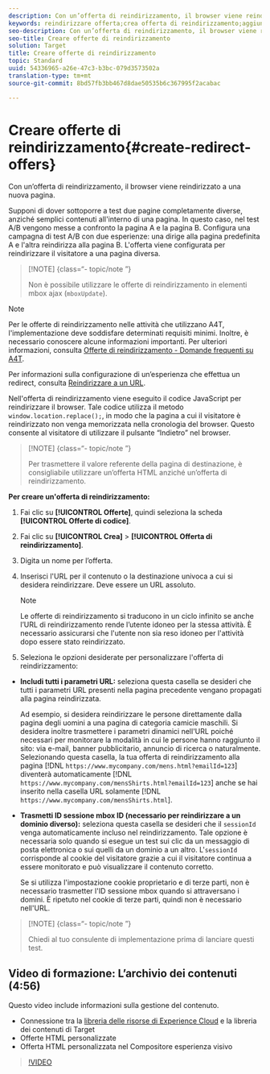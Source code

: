 ```yaml
---
description: Con un’offerta di reindirizzamento, il browser viene reindirizzato a una nuova pagina.
keywords: reindirizzare offerta;crea offerta di reindirizzamento;aggiungere offerta HTML;trasmettere tutti i parametri URL nel reindirizzamento;trasmettere mboxSessionId nel reindirizzamento (necessario solo quando si reindirizza a un dominio diverso)
seo-description: Con un’offerta di reindirizzamento, il browser viene reindirizzato a una nuova pagina.
seo-title: Creare offerte di reindirizzamento
solution: Target
title: Creare offerte di reindirizzamento
topic: Standard
uuid: 54336965-a26e-47c3-b3bc-079d3573502a
translation-type: tm+mt
source-git-commit: 8bd57fb3bb467d8dae50535b6c367995f2acabac

---
```



# Creare offerte di reindirizzamento{#create-redirect-offers}

Con un’offerta di reindirizzamento, il browser viene reindirizzato a una nuova pagina.

Supponi di dover sottoporre a test due pagine completamente diverse, anziché semplici contenuti all&#39;interno di una pagina. In questo caso, nel test A/B vengono messe a confronto la pagina A e la pagina B. Configura una campagna di test A/B con due esperienze: una dirige alla pagina predefinita A e l&#39;altra reindirizza alla pagina B. L&#39;offerta viene configurata per reindirizzare il visitatore a una pagina diversa.

>[!NOTE] {class=“- topic/note ”}
>
>Non è possibile utilizzare le offerte di reindirizzamento in elementi mbox ajax (`mboxUpdate`).

>[!NOTE]
>
>Per le offerte di reindirizzamento nelle attività che utilizzano A4T, l&#39;implementazione deve soddisfare determinati requisiti minimi. Inoltre, è necessario conoscere alcune informazioni importanti. Per ulteriori informazioni, consulta [Offerte di reindirizzamento - Domande frequenti su A4T](../../c-integrating-target-with-mac/a4t/r-a4t-faq/a4t-faq-redirect-offers.md#concept_21BF213F10E1414A9DCD4A98AF207905).

Per informazioni sulla configurazione di un’esperienza che effettua un redirect, consulta [Reindirizzare a un URL](../../c-experiences/c-visual-experience-composer/redirect-offer.md#task_9578678D42784F5EB9638F8AC8C911FA).

Nell&#39;offerta di reindirizzamento viene eseguito il codice JavaScript per reindirizzare il browser. Tale codice utilizza il metodo `window.location.replace();`, in modo che la pagina a cui il visitatore è reindirizzato non venga memorizzata nella cronologia del browser. Questo consente al visitatore di utilizzare il pulsante “Indietro” nel browser.

>[!NOTE] {class=“- topic/note ”}
>
>Per trasmettere il valore referente della pagina di destinazione, è consigliabile utilizzare un’offerta HTML anziché un’offerta di reindirizzamento.

**Per creare un&#39;offerta di reindirizzamento:**

1. Fai clic su **[!UICONTROL Offerte]**, quindi seleziona la scheda **[!UICONTROL Offerte di codice]**.
1. Fai clic su **[!UICONTROL Crea]** &gt; **[!UICONTROL Offerta di reindirizzamento]**.
1. Digita un nome per l’offerta.
1. Inserisci l&#39;URL per il contenuto o la destinazione univoca a cui si desidera reindirizzare. Deve essere un URL assoluto.

   >[!NOTE]
   >
   >Le offerte di reindirizzamento si traducono in un ciclo infinito se anche l’URL di reindirizzamento rende l’utente idoneo per la stessa attività. È necessario assicurarsi che l&#39;utente non sia reso idoneo per l&#39;attività dopo essere stato reindirizzato.

1. Seleziona le opzioni desiderate per personalizzare l&#39;offerta di reindirizzamento:

* **Includi tutti i parametri URL:** seleziona questa casella se desideri che tutti i parametri URL presenti nella pagina precedente vengano propagati alla pagina reindirizzata.

   Ad esempio, si desidera reindirizzare le persone direttamente dalla pagina degli uomini a una pagina di categoria camicie maschili. Si desidera inoltre trasmettere i parametri dinamici nell&#39;URL poiché necessari per monitorare la modalità in cui le persone hanno raggiunto il sito: via e-mail, banner pubblicitario, annuncio di ricerca o naturalmente. Selezionando questa casella, la tua offerta di reindirizzamento alla pagina [!DNL `https://www.mycompany.com/mens.html?emailId=123`] diventerà automaticamente [!DNL `https://www.mycompany.com/mensShirts.html?emailId=123`] anche se hai inserito nella casella URL solamente [!DNL `https://www.mycompany.com/mensShirts.html`].

* **Trasmetti ID sessione mbox ID (necessario per reindirizzare a un dominio diverso):** seleziona questa casella se desideri che il `sessionId` venga automaticamente incluso nel reindirizzamento. Tale opzione è necessaria solo quando si esegue un test sui clic da un messaggio di posta elettronica o sui quelli da un dominio a un altro. L&#39;`sessionId` corrisponde al cookie del visitatore grazie a cui il visitatore continua a essere monitorato e può visualizzare il contenuto corretto.

   Se si utilizza l&#39;impostazione cookie proprietario e di terze parti, non è necessario trasmetter l&#39;ID sessione mbox quando si attraversano i domini. È ripetuto nel cookie di terze parti, quindi non è necessario nell&#39;URL.

>[!NOTE] {class=“- topic/note ”}
>
>Chiedi al tuo consulente di implementazione prima di lanciare questi test.

## Video di formazione: L’archivio dei contenuti (4:56)

Questo video include informazioni sulla gestione del contenuto.

* Connessione tra la [libreria delle risorse di Experience Cloud](https://marketing.adobe.com/resources/help/en_US/mcloud/creative_cloud.html) e la libreria dei contenuti di Target
* Offerte HTML personalizzate
* Offerta HTML personalizzata nel Compositore esperienza visivo

>[!VIDEO](https://video.tv.adobe.com/v/17387?captions=ita)
